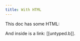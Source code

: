 ```yaml
---
title: With HTML
---
```


This doc has some HTML:

<div class="box">
  And inside is a link: [[untyped.b]].
</div>
